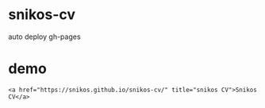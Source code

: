 # snikos-cv
auto deploy gh-pages

# demo
```
<a href="https://snikos.github.io/snikos-cv/" title="snikos CV">Snikos CV</a>
```
